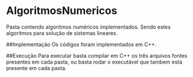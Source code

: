 # AlgoritmosNumericos
Pasta contendo algoritmos numéricos implementados. Sendo estes algoritmos para solução de sistemas lineares.

##Implementação
Os códigos foram implementados em C++.

##Execução
Para executar basta compilar em C++ os três arquivos fontes presentes em cada pasta, ou basta rodar o executável que tambem está presente em cada pasta.
